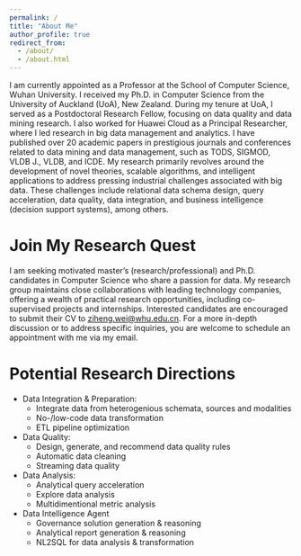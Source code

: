 ```yaml
---
permalink: /
title: "About Me"
author_profile: true
redirect_from: 
  - /about/
  - /about.html
---
```


I am currently appointed as a Professor at the School of Computer Science, Wuhan University. I received my Ph.D. in Computer Science from the University of Auckland (UoA), New Zealand. During my tenure at UoA, I served as a Postdoctoral Research Fellow, focusing on data quality and data mining research. I also worked for Huawei Cloud as a Principal Researcher, where I led research in big data management and analytics. I have published over 20 academic papers in prestigious journals and conferences related to data mining and data management, such as TODS, SIGMOD, VLDB J., VLDB, and ICDE. My research primarily revolves around the development of novel theories, scalable algorithms, and intelligent applications to address pressing industrial challenges associated with big data. These challenges include relational data schema design, query acceleration, data quality, data integration, and business intelligence (decision support systems), among others.


Join My Research Quest
======
I am seeking motivated master’s (research/professional) and Ph.D. candidates in Computer Science who share a passion for data. My research group maintains close collaborations with leading technology companies, offering a wealth of practical research opportunities, including co-supervised projects and internships. Interested candidates are encouraged to submit their CV to ziheng.wei@whu.edu.cn. For a more in-depth discussion or to address specific inquiries, you are welcome to schedule an appointment with me via my email.


Potential Research Directions
======
* Data Integration & Preparation:
  * Integrate data from heterogenious schemata, sources and modalities
  * No-/low-code data transformation
  * ETL pipeline optimization 
* Data Quality: 
  * Design, generate, and recommend data quality rules
  * Automatic data cleaning
  * Streaming data quality
* Data Analysis:
  * Analytical query acceleration
  * Explore data analysis
  * Multidimentional metric analysis
* Data Intelligence Agent
  * Governance solution generation & reasoning 
  * Analytical report generation & reasoning
  * NL2SQL for data analysis & transformation